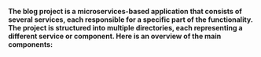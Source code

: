 **The blog project is a microservices-based application that consists of several services, each responsible for a specific part of the functionality. The project is structured into multiple directories, each representing a different service or component. Here is an overview of the main components:**


  
